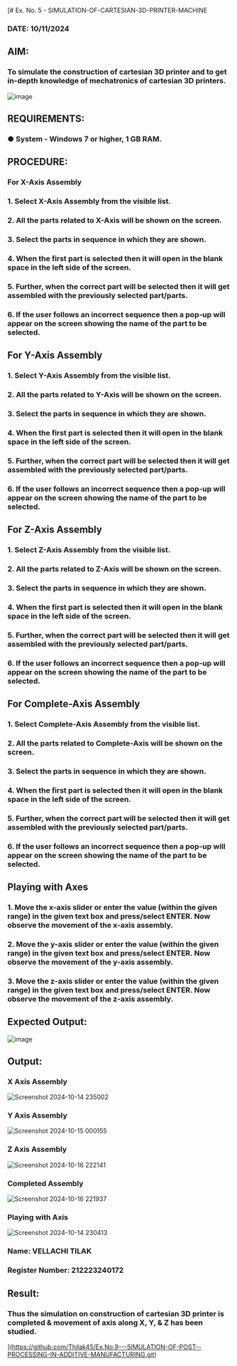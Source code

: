 [# Ex. No. 5 - SIMULATION-OF-CARTESIAN-3D-PRINTER-MACHINE
### DATE: 10/11/2024

## AIM:
### To simulate the construction of cartesian 3D printer and to get in-depth knowledge of mechatronics of cartesian 3D printers.

![image](https://github.com/Sellakumar1987/Ex.-No.-3---SIMULATION-OF-CARTESIAN-3D-PRINTER-MACHINE/assets/113594316/69572917-1257-45d7-bf57-ff48a6e5a711)

## REQUIREMENTS:
### ●	System - Windows 7 or higher, 1 GB RAM.

## PROCEDURE:
### For X-Axis Assembly
###   1.	Select X-Axis Assembly from the visible list.
###   2.	All the parts related to X-Axis will be shown on the screen.
###   3.	Select the parts in sequence in which they are shown.
###   4.	When the first part is selected then it will open in the blank space in the left side of the screen.
###   5.	Further, when the correct part will be selected then it will get assembled with the previously selected part/parts.
###   6.	If the user follows an incorrect sequence then a pop-up will appear on the screen showing the name of the part to be selected.

## For Y-Axis Assembly
###   1.	Select Y-Axis Assembly from the visible list.
###   2.	All the parts related to Y-Axis will be shown on the screen.
###   3.	Select the parts in sequence in which they are shown.
###   4.	When the first part is selected then it will open in the blank space in the left side of the screen.
###   5.	Further, when the correct part will be selected then it will get assembled with the previously selected part/parts.
###   6.	If the user follows an incorrect sequence then a pop-up will appear on the screen showing the name of the part to be selected.

## For Z-Axis Assembly
###   1.	Select Z-Axis Assembly from the visible list.
###   2.	All the parts related to Z-Axis will be shown on the screen.
###   3.	Select the parts in sequence in which they are shown.
###   4.	When the first part is selected then it will open in the blank space in the left side of the screen.
###   5.	Further, when the correct part will be selected then it will get assembled with the previously selected part/parts.
###   6.	If the user follows an incorrect sequence then a pop-up will appear on the screen showing the name of the part to be selected.

## For Complete-Axis Assembly
###   1.	Select Complete-Axis Assembly from the visible list.
###   2.	All the parts related to Complete-Axis will be shown on the screen.
###   3.	Select the parts in sequence in which they are shown.
###   4.	When the first part is selected then it will open in the blank space in the left side of the screen.
###   5.	Further, when the correct part will be selected then it will get assembled with the previously selected part/parts.
###   6.	If the user follows an incorrect sequence then a pop-up will appear on the screen showing the name of the part to be selected.

## Playing with Axes
###   1.	Move the x-axis slider or enter the value (within the given range) in the given text box and press/select ENTER. Now observe the movement of the x-axis assembly.
###   2.	Move the y-axis slider or enter the value (within the given range) in the given text box and press/select ENTER. Now observe the movement of the y-axis assembly.
###   3.	Move the z-axis slider or enter the value (within the given range) in the given text box and press/select ENTER. Now observe the movement of the z-axis assembly.

## Expected Output:
![image](https://github.com/Sellakumar1987/Ex.-No.-3---SIMULATION-OF-CARTESIAN-3D-PRINTER-MACHINE/assets/113594316/e00b82b4-9aff-400f-9c57-288254dc3cd2)

## Output:
### X Axis Assembly
![Screenshot 2024-10-14 235002](https://github.com/user-attachments/assets/251c280d-5977-43fb-bc0a-55018323aa9c)
### Y Axis Assembly
![Screenshot 2024-10-15 000155](https://github.com/user-attachments/assets/8eaa23c5-a28b-4907-b305-eb717ef49d76)
### Z Axis Assembly
![Screenshot 2024-10-16 222141](https://github.com/user-attachments/assets/bb04bab9-99d0-4e4d-b9f8-b9e4b45fa465)
### Completed Assembly
![Screenshot 2024-10-16 221937](https://github.com/user-attachments/assets/6c3c625a-81d4-4592-9764-0310d72d356b)
### Playing with Axis
![Screenshot 2024-10-14 230413](https://github.com/user-attachments/assets/17ee0936-43af-4480-a5e4-5a4bd8562d64)


### Name: VELLACHI TILAK
### Register Number: 212223240172

## Result: 
### Thus the simulation on construction of cartesian 3D printer is completed & movement of axis along X, Y, & Z has been studied.
](https://github.com/Thilak45/Ex.No.9---SIMULATION-OF-POST--PROCESSING-IN-ADDITIVE-MANUFACTURING.git)
